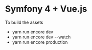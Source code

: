 # Symfony 4 + Vue.js

To build the assets
* yarn run encore dev
* yarn run encore dev --watch
* yarn run encore production
